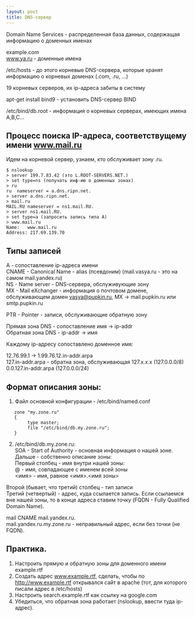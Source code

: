 ```yaml
---
layout: post
title: DNS-сервер
---
```


Domain Name Services - распределенная база
данных, содержащая информацию о доменных именах

example.com \
www.ya.ru   - доменные имена

/etc/hosts - до этого
корневые DNS-сервера, которые хранят 
информацию о корневых доменах (.com, .ru, ...)

19 корневых серверов, их ip-адреса забиты
в систему

apt-get install bind9 - установить DNS-сервер
BIND

/etc/bind/db.root - информация о корневых 
серверах, имеющих имена A,B,C...

## Процесс поиска IP-адреса, соответствущему имени www.mail.ru
Идем на корневой сервер, узнаем, кто обслуживает зону .ru.
```
$ nslookup
> server 199.7.83.42 (это L.ROOT-SERVERS.NET.)
> set type=ns (получать инф-ию о доменных зонах)
> ru
ru	nameserver = a.dns.ripn.net.
> server a.dns.ripn.net.
> mail.ru
MAIL.RU	nameserver = ns1.mail.RU.
> server ns1.mail.RU.
> set type=a (запросить запись типа A)
> www.mail.ru
Name:	www.mail.ru
Address: 217.69.139.70
```
## Типы записей
A - сопоставление ip-адреса имени  
CNAME - Canonical Name - alias (псевдоним) (mail.vasya.ru - это на самом mail.yandex.ru)  
NS - Name server - DNS-сервера, обслуживующие зону  
MX - Mail eXchanger - информация о почтовом домене, обслуживающем домен vasya@pupkin.ru, MX -> mail.pupkin.ru или smtp.pupkin.ru  

PTR - Pointer - записи, обслуживающие обратную зону

Прямая зона DNS - сопоставление имя -> ip-addr  
Обратная зона DNS - ip-addr -> имя

Каждому ip-адресу сопоставлено доменное имя:

12.76.99.1 -> 1.99.76.12.in-addr.arpa  
127.in-addr.arpa - обратна зона, обслуживающая 127.x.x.x (127.0.0.0/8)  
0.0.127.in-addr.arpa (127.0.0.0/24)

## Формат описания зоны:
1. Файл основной конфигурации - /etc/bind/named.conf
```
   zone "my.zone.ru"
   {
		type master;
		file "/etc/bind/db.my.zone.ru";
   }
```

2. /etc/bind/db.my.zone.ru:  
SOA - Start of Authority - основная информация о нашей зоне.  
Дальше - собственно описание зоны:  
Первый столбец - имя внутри нашей зоны:  
 @ - имя, совпадающее с именем всей зоны  
 <имя> - имя, равное <имя>.<имя зоны>

Второй (бывает, что третий) столбец - тип записи  
Третий (четвертый) - адрес, куда ссылается запись. Если ссылаемся вне нашей зоны, то в конце адреса ставим точку (FQDN - Fully   Qualified Domain Name).

mail CNAME mail.yandex.ru.  
mail.yandex.ru.my.zone.ru - неправильный адрес, если без точки (не FQDN).

## Практика.
1. Настроить прямую и обратную зоны для доменного имени example.rtf  
2. Создать адрес www.example.rtf, сделать, чтобы по http://www.example.rtf открывался сайт в apache (тот, для которого писали адрес в /etc/hosts)  
3. Настроить search.example.rtf как ссылку на   google.com  
4. Убедиться, что обратная зона работает  (nslookup, ввести туда ip-адрес).

